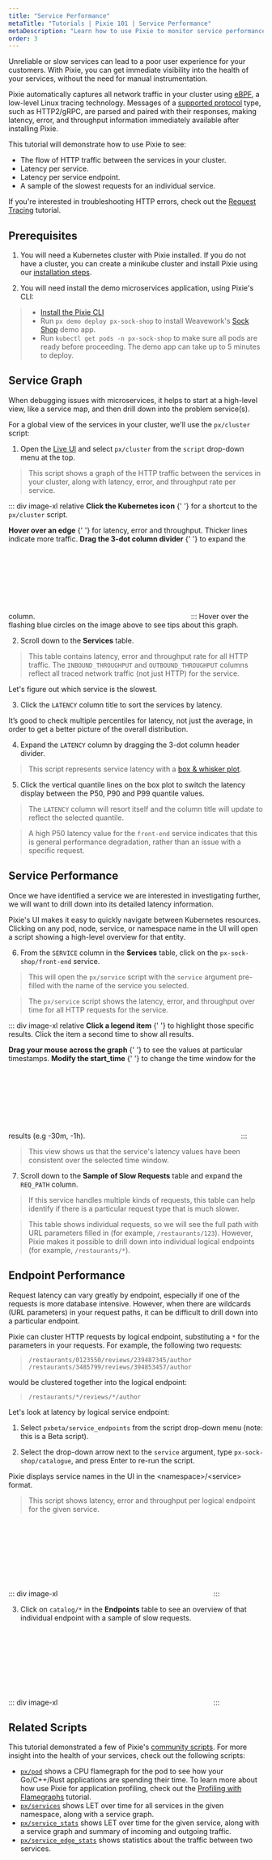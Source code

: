 ```yaml
---
title: "Service Performance"
metaTitle: "Tutorials | Pixie 101 | Service Performance"
metaDescription: "Learn how to use Pixie to monitor service performance."
order: 3
---
```


Unreliable or slow services can lead to a poor user experience for your customers. With Pixie, you can get immediate visibility into the health of your services, without the need for manual instrumentation.

Pixie automatically captures all network traffic in your cluster using [eBPF](https://www.brendangregg.com/ebpf.html), a low-level Linux tracing technology. Messages of a [supported protocol](http://localhost:8000/about-pixie/data-sources/#supported-protocols) type, such as HTTP2/gRPC, are parsed and paired with their responses, making latency, error, and throughput information immediately available after installing Pixie.

This tutorial will demonstrate how to use Pixie to see:

- The flow of HTTP traffic between the services in your cluster.
- Latency per service.
- Latency per service endpoint.
- A sample of the slowest requests for an individual service.

If you're interested in troubleshooting HTTP errors, check out the [Request Tracing](/tutorials/pixie-101/request-tracing) tutorial.

## Prerequisites

1. You will need a Kubernetes cluster with Pixie installed. If you do not have a cluster, you can create a minikube cluster and install Pixie using our [installation steps](/installing-pixie/).

2. You will need install the demo microservices application, using Pixie's CLI:

> - [Install the Pixie CLI](/installing-pixie/install-schemes/cli/#1.-install-the-pixie-cli)
> - Run `px demo deploy px-sock-shop` to install Weavework's [Sock Shop](https://microservices-demo.github.io/) demo app.
> - Run `kubectl get pods -n px-sock-shop` to make sure all pods are ready before proceeding. The demo app can take up to 5 minutes to deploy.

## Service Graph

When debugging issues with microservices, it helps to start at a high-level view, like a service map, and then drill down into the problem service(s).

For a global view of the services in your cluster, we'll use the `px/cluster` script:

1. Open the [Live UI](http://work.withpixie.ai/) and select `px/cluster` from the `script` drop-down menu at the top.

> This script shows a graph of the HTTP traffic between the services in your cluster, along with latency, error, and throughput rate per service.

::: div image-xl relative
<PoiTooltip top={9} left={2}>
<strong>Click the Kubernetes icon</strong>
{' '}
for a shortcut to the `px/cluster` script.
</PoiTooltip>

<PoiTooltip top={26} left={60}>
<strong>Hover over an edge</strong>
{' '}
for latency, error and throughput. Thicker lines indicate more traffic.
</PoiTooltip>

<PoiTooltip top={60} left={47}>
<strong>Drag the 3-dot column divider</strong>
{' '}
to expand the column.
</PoiTooltip>

<svg title='' src='use-case-tutorials/cluster.png'/>
:::

<Alert variant="outlined" severity="info">
  Hover over the flashing blue circles on the image above to see tips about this graph.
</Alert>

2. Scroll down to the **Services** table.

> This table contains latency, error and throughput rate for all HTTP traffic. The `INBOUND_THROUGHPUT` and `OUTBOUND_THROUGHPUT` columns  reflect all traced network traffic (not just HTTP) for the service.

Let's figure out which service is the slowest.

3. Click the `LATENCY` column title to sort the services by latency.

It’s good to check multiple percentiles for latency, not just the average, in order to get a better picture of the overall distribution.

4. Expand the `LATENCY` column by dragging the 3-dot column header divider.

> This script represents service latency with a [box & whisker plot](https://datavizcatalogue.com/methods/box_plot.html).

5. Click the vertical quantile lines on the box plot to switch the latency display between the P50, P90 and P99 quantile values.

> The `LATENCY` column will resort itself and the column title will update to reflect the selected quantile.

> A high P50 latency value for the `front-end` service indicates that this is general performance degradation, rather than an issue with a specific request.

## Service Performance

Once we have identified a service we are interested in investigating further, we will want to drill down into its detailed latency information.

Pixie's UI makes it easy to quickly navigate between Kubernetes resources. Clicking on any pod, node, service, or namespace name in the UI will open a script showing a high-level overview for that entity.

6. From the `SERVICE` column in the **Services** table, click on the `px-sock-shop/front-end` service.

> This will open the `px/service` script with the `service` argument pre-filled with the name of the service you selected.

> The `px/service` script shows the latency, error, and throughput over time for all HTTP requests for the service.

::: div image-xl relative
<PoiTooltip top={35} left={68}>
<strong>Click a legend item</strong>
{' '}
to highlight those specific results. Click the item a second time to show all results.
</PoiTooltip>

<PoiTooltip top={27} left={58}>
<strong>Drag your mouse across the graph</strong>
{' '}
to see the values at particular timestamps.
</PoiTooltip>

<PoiTooltip top={10} left={82}>
<strong>Modify the start_time</strong>
{' '}
to change the time window for the results (e.g -30m, -1h).
</PoiTooltip>

<svg title='' src='use-case-tutorials/service.png'/>
:::

> This view shows us that the service's latency values have been consistent over the selected time window.

7. Scroll down to the **Sample of Slow Requests** table and expand the `REQ_PATH` column.

> If this service handles multiple kinds of requests, this table can help identify if there is a particular request type that is much slower.

> This table shows individual requests, so we will see the full path with URL parameters filled in (for example, `/restaurants/123`).  However, Pixie makes it possible to drill down into individual logical endpoints (for example, `/restaurants/*`).

## Endpoint Performance

Request latency can vary greatly by endpoint, especially if one of the requests is more database intensive. However, when there are wildcards (URL parameters) in your request paths, it can be difficult to drill down into a particular endpoint.

Pixie can cluster HTTP requests by logical endpoint, substituting a `*` for the parameters in your requests. For example, the following two requests:

> `/restaurants/0123550/reviews/239487345/author`
> `/restaurants/3485799/reviews/394853457/author`

would be clustered together into the logical endpoint:

> `/restaurants/*/reviews/*/author`

Let's look at latency by logical service endpoint:

1. Select `pxbeta/service_endpoints` from the script drop-down menu (note: this is a Beta script).

2. Select the drop-down arrow next to the `service` argument, type `px-sock-shop/catalogue`, and press Enter to re-run the script.

<Alert variant="outlined" severity="info">
  Pixie displays service names in the UI in the &lt;namespace&gt;&#47;&lt;service&gt; format.
</Alert>

> This script shows latency, error and throughput per logical endpoint for the given service.

::: div image-xl
<svg title='' src='use-case-tutorials/service_endpoints.png'/>
:::

3. Click on `catalog/*` in the **Endpoints** table to see an overview of that individual endpoint with a sample of slow requests.

::: div image-xl
<svg title='' src='use-case-tutorials/service_endpoint.png'/>
:::

## Related Scripts

This tutorial demonstrated a few of Pixie's [community scripts](https://github.com/pixie-labs/pixie/tree/main/src/pxl_scripts). For more insight into the health of your services, check out the following scripts:

- [`px/pod`](http://work.withpixie.ai/script/pod) shows a CPU flamegraph for the pod to see how your Go/C++/Rust applications are spending their time. To learn more about how use Pixie for application profiling, check out the [Profiling with Flamegraphs](/tutorials/profiler) tutorial.
- [`px/services`](http://work.withpixie.ai/script/services) shows LET over time for all services in the given namespace, along with a  service graph.
- [`px/service_stats`](http://work.withpixie.ai/script/service_stats) shows LET over time for the given service, along with a service graph and summary of incoming and outgoing traffic.
- [`px/service_edge_stats`](http://work.withpixie.ai/script/service_edge_stats) shows statistics about the traffic between two services.
